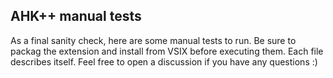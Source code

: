 ## AHK++ manual tests

As a final sanity check, here are some manual tests to run. Be sure to packag the extension and install from VSIX before executing them. Each file describes itself. Feel free to open a discussion if you have any questions :)
